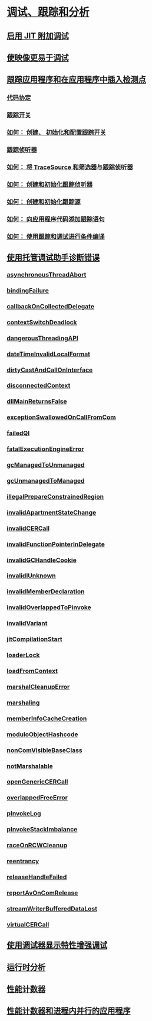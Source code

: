 # [调试、跟踪和分析](index.md)
## [启用 JIT 附加调试](enabling-jit-attach-debugging.md)
## [使映像更易于调试](making-an-image-easier-to-debug.md)
## [跟踪应用程序和在应用程序中插入检测点](tracing-and-instrumenting-applications.md)
### [代码协定](code-contracts.md)
### [跟踪开关](trace-switches.md)
### [如何： 创建、 初始化和配置跟踪开关](how-to-create-initialize-and-configure-trace-switches.md)
### [跟踪侦听器](trace-listeners.md)
### [如何： 将 TraceSource 和筛选器与跟踪侦听器](how-to-use-tracesource-and-filters-with-trace-listeners.md)
### [如何： 创建和初始化跟踪侦听器](how-to-create-and-initialize-trace-listeners.md)
### [如何： 创建和初始化跟踪源](how-to-create-and-initialize-trace-sources.md)
### [如何： 向应用程序代码添加跟踪语句](how-to-add-trace-statements-to-application-code.md)
### [如何： 使用跟踪和调试进行条件编译](how-to-compile-conditionally-with-trace-and-debug.md)
## [使用托管调试助手诊断错误](diagnosing-errors-with-managed-debugging-assistants.md)
### [asynchronousThreadAbort](asynchronousthreadabort-mda.md)
### [bindingFailure](bindingfailure-mda.md)
### [callbackOnCollectedDelegate](callbackoncollecteddelegate-mda.md)
### [contextSwitchDeadlock](contextswitchdeadlock-mda.md)
### [dangerousThreadingAPI](dangerousthreadingapi-mda.md)
### [dateTimeInvalidLocalFormat](datetimeinvalidlocalformat-mda.md)
### [dirtyCastAndCallOnInterface](dirtycastandcalloninterface-mda.md)
### [disconnectedContext](disconnectedcontext-mda.md)
### [dllMainReturnsFalse](dllmainreturnsfalse-mda.md)
### [exceptionSwallowedOnCallFromCom](exceptionswallowedoncallfromcom-mda.md)
### [failedQI](failedqi-mda.md)
### [fatalExecutionEngineError](fatalexecutionengineerror-mda.md)
### [gcManagedToUnmanaged](gcmanagedtounmanaged-mda.md)
### [gcUnmanagedToManaged](gcunmanagedtomanaged-mda.md)
### [illegalPrepareConstrainedRegion](illegalprepareconstrainedregion-mda.md)
### [invalidApartmentStateChange](invalidapartmentstatechange-mda.md)
### [invalidCERCall](invalidcercall-mda.md)
### [invalidFunctionPointerInDelegate](invalidfunctionpointerindelegate-mda.md)
### [invalidGCHandleCookie](invalidgchandlecookie-mda.md)
### [invalidIUnknown](invalidiunknown-mda.md)
### [invalidMemberDeclaration](invalidmemberdeclaration-mda.md)
### [invalidOverlappedToPinvoke](invalidoverlappedtopinvoke-mda.md)
### [invalidVariant](invalidvariant-mda.md)
### [jitCompilationStart](jitcompilationstart-mda.md)
### [loaderLock](loaderlock-mda.md)
### [loadFromContext](loadfromcontext-mda.md)
### [marshalCleanupError](marshalcleanuperror-mda.md)
### [marshaling](marshaling-mda.md)
### [memberInfoCacheCreation](memberinfocachecreation-mda.md)
### [moduloObjectHashcode](moduloobjecthashcode-mda.md)
### [nonComVisibleBaseClass](noncomvisiblebaseclass-mda.md)
### [notMarshalable](notmarshalable-mda.md)
### [openGenericCERCall](opengenericcercall-mda.md)
### [overlappedFreeError](overlappedfreeerror-mda.md)
### [pInvokeLog](pinvokelog-mda.md)
### [pInvokeStackImbalance](pinvokestackimbalance-mda.md)
### [raceOnRCWCleanup](raceonrcwcleanup-mda.md)
### [reentrancy](reentrancy-mda.md)
### [releaseHandleFailed](releasehandlefailed-mda.md)
### [reportAvOnComRelease](reportavoncomrelease-mda.md)
### [streamWriterBufferedDataLost](streamwriterbuffereddatalost-mda.md)
### [virtualCERCall](virtualcercall-mda.md)
## [使用调试器显示特性增强调试](enhancing-debugging-with-the-debugger-display-attributes.md)
## [运行时分析](runtime-profiling.md)
## [性能计数器](performance-counters.md)
## [性能计数器和进程内并行的应用程序](performance-counters-and-in-process-side-by-side-applications.md)
